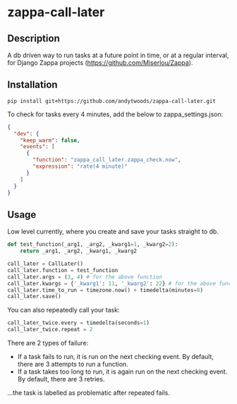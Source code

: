# zappa-call-later

## Description
A db driven way to run tasks at a future point in time, or at a regular interval, for Django Zappa projects (https://github.com/Miserlou/Zappa).

## Installation
```
pip install git+https://github.com/andytwoods/zappa-call-later.git
```
To check for tasks every 4 minutes, add the below to zappa_settings.json:
 
```json
{
  "dev": {
    "keep_warm": false,
    "events": [
      {
        "function": "zappa_call_later.zappa_check.now",
        "expression": "rate(4 minute)"
      }
    ]
  }
}
```
## Usage
Low level currently, where you create and save your tasks straight to db.

```python
def test_function(_arg1, _arg2, _kwarg1=1, _kwarg2=2):
    return _arg1, _arg2, _kwarg1, _kwarg2

call_later = CallLater()
call_later.function = test_function
call_later.args = (3, 4) # for the above function
call_later.kwargs = {'_kwarg1': 11, '_kwarg2': 22} # for the above function
call_later.time_to_run = timezone.now() + timedelta(minutes=8)
call_later.save()
```

You can also repeatedly call your task:
```python
call_later_twice.every = timedelta(seconds=1)
call_later_twice.repeat = 2
```

There are 2 types of failure:
- If a task fails to run, it is run on the next checking event. By default, there are 3 attempts to run a function.
- If a task takes too long to run, it is again run on the next checking event. By default, there are 3 retries.

...the task is labelled as problematic after repeated fails.
